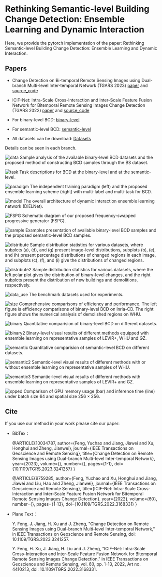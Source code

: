 # Rethinking Semantic-level Building Change Detection: Ensemble Learning and Dynamic Interaction

Here, we provide the pytorch implementation of the paper: Rethinking Semantic-level Building Change Detection: Ensemble Learning and Dynamic Interaction.

## Papers
* Change Detection on Bi-temporal Remote Sensing Images using Dual-branch Multi-level Inter-temporal Network (TGARS 2023) [paper](https://ieeexplore.ieee.org/document/10034787) and [source_code](https://github.com/ZhengJianwei2/DMINet/)
* ICIF-Net: Intra-Scale Cross-Interaction and Inter-Scale Feature Fusion Network for Bitemporal Remote Sensing Images Change Detection (TGARS 2022) [paper](https://ieeexplore.ieee.org/document/9759285) and [source_code](https://github.com/ZhengJianwei2/ICIF-Net/)


* For binary-level BCD: 
[binary-level](https://github.com/fengyuchao97/DIELNet/tree/main/CD_for_binary)

* For semantic-level BCD:
[semantic-level](https://github.com/fengyuchao97/DIELNet/tree/main/CD_for_semantic)

* All datasets can be download:
[Datasets](https://pan.baidu.com/s/1uoZDgxbML6saJO5M2F2alQ?pwd=jkbt)

Details can be seen in each branch.


![data](./images/images/1.data.PNG)
Sample analysis of the available binary-level BCD datasets and the proposed method of constructing BCD samples through the BS dataset.

![task](./images/images/2.task.PNG)
Task descriptions for BCD at the binary-level and at the semantic-level.

![paradigm](./images/images/3.paradigm.PNG)
The independent training paradigm (left) and the proposed ensemble learning scheme (right) with multi-label and multi-task for BCD.

![model](./images/images/4.model.PNG)
The overall architecture of dynamic interaction ensemble learning network (DIELNet).

![FSPG](./images/images/5.FSPG.PNG)
Schematic diagram of our proposed frequency-swapped progressive generator (FSPG).

![sample](./images/images/6.Sample.PNG)
Examples presentation of available binary-level BCD samples and the proposed semantic-level BCD samples.

![distribute](./images/images/7.Distribute.PNG)
Sample distribution statistics for various datasets, where subplots (a), (d), and (g) present image-level distributions, subplots (b), (e), and (h) present percentage distributions of changed regions in each image, and subplots (c), (f), and (i) give the distributions of changed regions.

![distribute2](./images/images/9.Distribute2.PNG)
Sample distribution statistics for various datasets, where the left polar plot gives the distribution of binary-level changes, and the right subplots present the distribution of new buildings and demolitions, respectively.

![data_use](./images/images/8.Data.PNG)
The benchmark datasets used for experiments.

![size](./images/images/10.size.PNG)
Comprehensive comparisons of efficiency and performance. The left figure is efficiency comparisons of binary-level BCD on Inria-CD. The right figure shows the numerical analysis of demolished regions on WHU.

![binary](./images/images/11.binary_result.PNG)
Quantitative comparision of binary-level BCD on different datasets.

![binary2](./images/images/13.binary_result2.PNG)
Binary-level visual results of different methods equipped with ensemble learning on representative samples of LEVIR+, WHU and GZ.

![semantic](./images/images/12.semantic_result.PNG)
Quantitative comparision of semantic-level BCD on different datasets.

![semantic2](./images/images/14.semantic_result2.PNG)
Semantic-level visual results of different methods with or without ensemble learning on representative samples of WHU.

![semantic3](./images/images/15.semantic_result3.PNG)
Semantic-level visual results of different methods with ensemble learning on representative samples of LEVIR+ and GZ.

![spped](./images/images/16.speed.PNG)
Comparison of GPU memory usage (bar) and inference time (line) under batch size 64 and spatial size 256 × 256.

## Cite
If you use our method in your work please cite our paper:
* BibTex：


    @ARTICLE{10034787,
      author={Feng, Yuchao and Jiang, Jiawei and Xu, Honghui and Zheng, Jianwei},
      journal={IEEE Transactions on Geoscience and Remote Sensing}, 
      title={Change Detection on Remote Sensing Images using Dual-branch Multi-level Inter-temporal Network}, 
      year={2023},
      volume={},
      number={},
      pages={1-1},
      doi={10.1109/TGRS.2023.3241257}
    }


    @ARTICLE{9759285,
      author={Feng, Yuchao and Xu, Honghui and Jiang, Jiawei and Liu, Hao and Zheng, Jianwei},
      journal={IEEE Transactions on Geoscience and Remote Sensing}, 
      title={ICIF-Net: Intra-Scale Cross-Interaction and Inter-Scale Feature Fusion Network for Bitemporal Remote Sensing Images Change Detection}, 
      year={2022},
      volume={60},
      number={},
      pages={1-13},
      doi={10.1109/TGRS.2022.3168331}
    }
    

* Plane Text：
	
    Y. Feng, J. Jiang, H. Xu and J. Zheng, "Change Detection on Remote Sensing Images using Dual-branch Multi-level Inter-temporal Network," in IEEE Transactions on Geoscience and Remote Sensing, doi: 10.1109/TGRS.2023.3241257.
    
    Y. Feng, H. Xu, J. Jiang, H. Liu and J. Zheng, "ICIF-Net: Intra-Scale Cross-Interaction and Inter-Scale Feature Fusion Network for Bitemporal Remote Sensing Images Change Detection," in IEEE Transactions on Geoscience and Remote Sensing, vol. 60, pp. 1-13, 2022, Art no. 4410213, doi: 10.1109/TGRS.2022.3168331.
    
    
    

